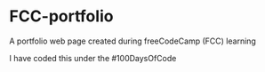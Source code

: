 # FCC-portfolio

A portfolio web page created during freeCodeCamp (FCC) learning

I have coded this under the #100DaysOfCode‬
